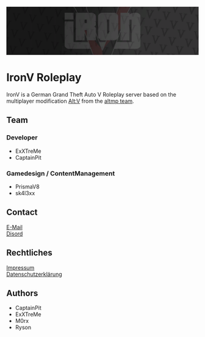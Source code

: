 ![IronV Banner](assets/banner.png)
# IronV Roleplay

IronV is a German Grand Theft Auto V Roleplay server based on the multiplayer modification [Alt:V](https://altv.mp/#/) from the [altmp team](https://github.com/altmp).

## Team

### Developer
- ExXTreMe
- CaptainPit

### Gamedesign / ContentManagement
- PrismaV8
- sk4l3xx

## Contact
[E-Mail](info@ironv.de)<br>
[Disord](https://ironv.de/)

## Rechtliches
[Impressum](https://forum.ironv.de/cms/legal-notice/)<br>
[Datenschutzerklärung](https://forum.ironv.de/cms/legal-notice/)


## Authors
- CaptainPit
- ExXTreMe
- M0rx
- Ryson
